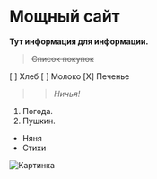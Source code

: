 # Мощный сайт

**Тут информация для информации.**

> ~~Список покупок~~  

[ ] Хлеб
[ ] Молоко 
[X] Печенье 

>> _Ничья!_

1. Погода.
2. Пушкин.
* Няня
* Стихи

![Картинка](https://i.gyazo.com/5f0a771e76d048262bc60d1396e15baf.png)